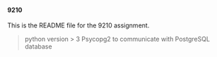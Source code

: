 #### 9210
This is the README file for the 9210 assignment.

> python version > 3
> Psycopg2 to communicate with PostgreSQL database




